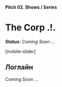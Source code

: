 #### Pitch 02. Shows / Series

# The Corp .!.

***Status:** Coming Soon …*

[mobile-slider]

## Логлайн

Coming Soon …